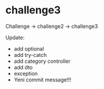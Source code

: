# challenge3

Challenge -> challenge2 -> challenge3

Update:
- add optional
- add try-catch
- add category controller
- add dto 
- exception
- Yeni commit message!!!
